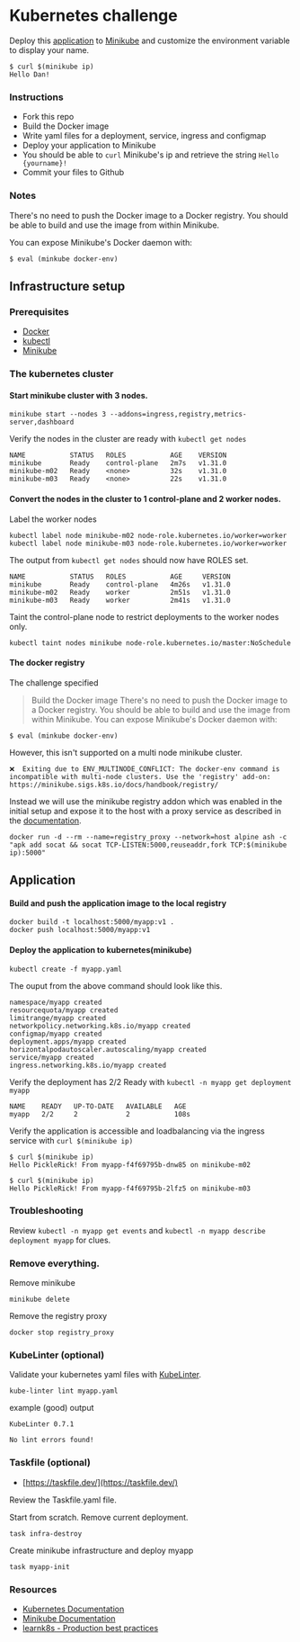 
# Kubernetes challenge

Deploy this [application](https://github.com/learnk8s/kubernetes-challenge) to [Minikube](https://github.com/kubernetes/minikube) and customize the environment variable to display your name.

```
$ curl $(minikube ip)
Hello Dan!
```

### Instructions

- Fork this repo
- Build the Docker image
- Write yaml files for a deployment, service, ingress and configmap
- Deploy your application to Minikube
- You should be able to `curl` Minikube's ip and retrieve the string `Hello {yourname}!`
- Commit your files to Github

### Notes

There's no need to push the Docker image to a Docker registry. You should be able to build and use the image from within Minikube.

You can expose Minikube's Docker daemon with:

```shell
$ eval (minkube docker-env)
```

## Infrastructure setup

### Prerequisites

- [Docker](https://docs.docker.com/engine/install/)
- [kubectl](https://kubernetes.io/docs/tasks/tools/#kubectl)
- [Minikube](https://minikube.sigs.k8s.io/docs/start/?arch=%2Flinux%2Fx86-64%2Fstable%2Fbinary+download])

### The kubernetes cluster

#### Start minikube cluster with 3 nodes.

```shell
minikube start --nodes 3 --addons=ingress,registry,metrics-server,dashboard
```

Verify the nodes in the cluster are ready with `kubectl get nodes`

```
NAME           STATUS   ROLES           AGE    VERSION
minikube       Ready    control-plane   2m7s   v1.31.0
minikube-m02   Ready    <none>          32s    v1.31.0
minikube-m03   Ready    <none>          22s    v1.31.0
```

#### Convert the nodes in the cluster to 1 control-plane and 2 worker nodes.

Label the worker nodes

```shell
kubectl label node minikube-m02 node-role.kubernetes.io/worker=worker
kubectl label node minikube-m03 node-role.kubernetes.io/worker=worker
```

The output from `kubectl get nodes` should now have ROLES set.

```
NAME           STATUS   ROLES           AGE     VERSION
minikube       Ready    control-plane   4m26s   v1.31.0
minikube-m02   Ready    worker          2m51s   v1.31.0
minikube-m03   Ready    worker          2m41s   v1.31.0
```

Taint the control-plane node to restrict deployments to the worker nodes only.

```shell
kubectl taint nodes minikube node-role.kubernetes.io/master:NoSchedule
```

#### The docker registry

The challenge specified

> Build the Docker image
There's no need to push the Docker image to a Docker registry. You should be able to build and use the image from within Minikube.
You can expose Minikube's Docker daemon with:

```shell
$ eval (minkube docker-env)
```

However, this isn't supported on a multi node minikube cluster. 

```
❌  Exiting due to ENV_MULTINODE_CONFLICT: The docker-env command is incompatible with multi-node clusters. Use the 'registry' add-on: https://minikube.sigs.k8s.io/docs/handbook/registry/
```

Instead we will use the minikube registry addon which was enabled in the initial setup and expose it to the host with a proxy service as described in the [documentation](https://minikube.sigs.k8s.io/docs/handbook/registry/).

```shell
docker run -d --rm --name=registry_proxy --network=host alpine ash -c "apk add socat && socat TCP-LISTEN:5000,reuseaddr,fork TCP:$(minikube ip):5000"
```

## Application

#### Build and push the application image to the local registry

```shell
docker build -t localhost:5000/myapp:v1 .
docker push localhost:5000/myapp:v1
```

#### Deploy the application to kubernetes(minikube)

```shell
kubectl create -f myapp.yaml
```

The ouput from the above command should look like this.

```
namespace/myapp created
resourcequota/myapp created
limitrange/myapp created
networkpolicy.networking.k8s.io/myapp created
configmap/myapp created
deployment.apps/myapp created
horizontalpodautoscaler.autoscaling/myapp created
service/myapp created
ingress.networking.k8s.io/myapp created
```

Verify the deployment has 2/2 Ready with `kubectl -n myapp get deployment myapp`

```
NAME    READY   UP-TO-DATE   AVAILABLE   AGE
myapp   2/2     2            2           108s
```

Verify the application is accessible and loadbalancing via the ingress service with `curl $(minikube ip)`

```
$ curl $(minikube ip)
Hello PickleRick! From myapp-f4f69795b-dnw85 on minikube-m02

$ curl $(minikube ip)
Hello PickleRick! From myapp-f4f69795b-2lfz5 on minikube-m03
```

### Troubleshooting

Review `kubectl -n myapp get events` and `kubectl -n myapp describe deployment myapp` for clues.

### Remove everything.

Remove minikube

```
minikube delete
```

Remove the registry proxy

```
docker stop registry_proxy
```

### KubeLinter (optional)

Validate your kubernetes yaml files with [KubeLinter](https://docs.kubelinter.io/#/?id=installing-kubelinter).

```shell
kube-linter lint myapp.yaml
```

example (good) output

```
KubeLinter 0.7.1

No lint errors found!
```

### Taskfile (optional)

- [https://taskfile.dev/](https://taskfile.dev/)

Review the Taskfile.yaml file.

Start from scratch. Remove current deployment.

```shell
task infra-destroy
```

Create minikube infrastructure and deploy myapp

```shell
task myapp-init
```

### Resources

- [Kubernetes Documentation](https://kubernetes.io/docs/home/)
- [Minikube Documentation](https://minikube.sigs.k8s.io/docs/)
- [learnk8s - Production best practices](https://learnk8s.io/production-best-practices)